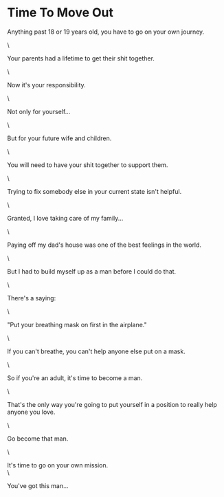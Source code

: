 # Time To Move Out

Anything past 18 or 19 years old, you have to go on your own journey.

\


Your parents had a lifetime to get their shit together.

\


Now it's your responsibility.

\


Not only for yourself...

\


But for your future wife and children.

\


You will need to have your shit together to support them.

\


Trying to fix somebody else in your current state isn't helpful.

\


Granted, I love taking care of my family...

\


Paying off my dad's house was one of the best feelings in the world.

\


But I had to build myself up as a man before I could do that.

\


There's a saying:

\


"Put your breathing mask on first in the airplane."

\


If you can't breathe, you can't help anyone else put on a mask.

\


So if you're an adult, it's time to become a man.

\


That's the only way you're going to put yourself in a position to really help anyone you love.

\


Go become that man.

\


It's time to go on your own mission.\
\


You've got this man...
